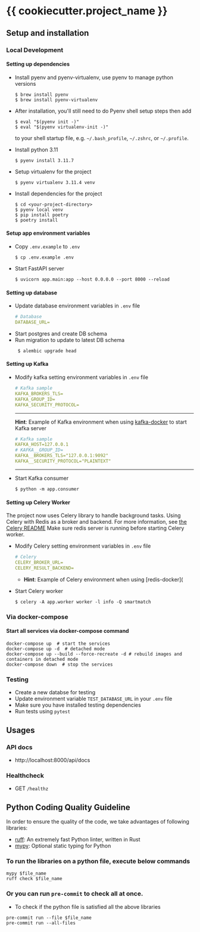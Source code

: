 # {{ cookiecutter.project_name }}

## Setup and installation
### Local Development

#### Setting up dependencies
- Install pyenv and pyenv-virtualenv, use pyenv to manage python versions
    ```shell
    $ brew install pyenv
    $ brew install pyenv-virtualenv
    ```
- After installation, you'll still need to do Pyenv shell setup steps then add
    ```shell
    $ eval "$(pyenv init -)"
    $ eval "$(pyenv virtualenv-init -)"
    ```
    to your shell startup file, e.g. `~/.bash_profile`, `~/.zshrc`, or `~/.profile`.

- Install python 3.11
    ```shell
    $ pyenv install 3.11.7
    ```
- Setup virtualenv for the project
    ```shell
    $ pyenv virtualenv 3.11.4 venv
    ```
- Install dependencies for the project
    ```shell
    $ cd <your-project-directory>
    $ pyenv local venv
    $ pip install poetry
    $ poetry install
    ```

#### Setup app environment variables
- Copy `.env.example` to `.env`
    ```shell
    $ cp .env.example .env
    ```

- Start FastAPI server
    ```shell
    $ uvicorn app.main:app --host 0.0.0.0 --port 8000 --reload
    ```

#### Setting up database
  - Update database environment variables in `.env` file
      ```yaml
      # Database
      DATABASE_URL=
      ```
  - Start postgres and create DB schema
  - Run migration to update to latest DB schema
    ```shell
     $ alembic upgrade head
    ```

#### Setting up Kafka

- Modify kafka setting environment variables in `.env` file
    ```yaml
    # Kafka sample
    KAFKA_BROKERS_TLS=
    KAFKA_GROUP_ID=
    KAFKA_SECURITY_PROTOCOL=
    ```
  ---
  **Hint**: Example of Kafka environment when using [kafka-docker](https://github.com/Thinkei/kafka-docker)  to start Kafka server
    ```yaml
    # Kafka sample
    KAFKA_HOST=127.0.0.1
    # KAFKA__GROUP_ID=
    KAFKA__BROKERS_TLS="127.0.0.1:9092"
    KAFKA__SECURITY_PROTOCOL="PLAINTEXT"
    ```
  ---
- Start Kafka consumer
    ```shell
    $ python -m app.consumer
    ```

#### Setting up Celery Worker
The project now uses Celery library to handle background tasks.
Using Celery with Redis as a broker and backend. For more information, see [the Celery README](https://docs.celeryq.dev/en/stable/getting-started/first-steps-with-celery.html#redis)
Make sure redis server is running before starting Celery worker.

- Modify Celery setting environment variables in `.env` file
    ```yaml
    # Celery
    CELERY_BROKER_URL=
    CELERY_RESULT_BACKEND=
    ```

  - **Hint**: Example of Celery environment when using [redis-docker](

- Start Celery worker
    ```shell
    $ celery -A app.worker worker -l info -Q smartmatch
    ```

### Via docker-compose
#### Start all services via docker-compose command
```shell
docker-compose up  # start the services
docker-compose up -d  # detached mode
docker-compose up --build --force-recreate -d # rebuild images and containers in detached mode
docker-compose down  # stop the services
```

### Testing
- Create a new databse for testing
- Update environment variable `TEST_DATABASE_URL` in your `.env` file
- Make sure you have installed testing dependencies
- Run tests using `pytest`



## Usages
### API docs
- http://localhost:8000/api/docs

### Healthcheck
- GET `/healthz`


## Python Coding Quality Guideline
In order to ensure the quality of the code, we take advantages of following libraries:
- [ruff](https://github.com/astral-sh/ruff): An extremely fast Python linter, written in Rust
- [mypy](https://github.com/python/mypy): Optional static typing for Python


### To run the libraries on a python file, execute below commands
```shell
mypy $file_name
ruff check $file_name
```

### Or you can run `pre-commit` to check all at once.

- To check if the python file is satisfied all the above libraries
```shell
pre-commit run --file $file_name
pre-commit run --all-files
```

